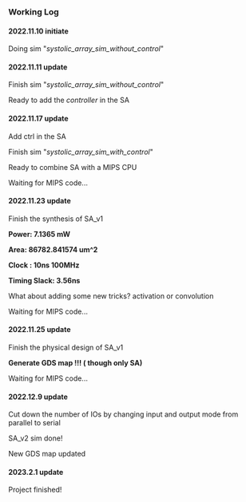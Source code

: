 ### Working Log

#### 2022.11.10 initiate

Doing sim  "*systolic_array_sim_without_control*"

#### 2022.11.11 update

Finish sim  "*systolic_array_sim_without_control*"

Ready to add the *controller* in the SA

#### 2022.11.17 update

Add ctrl in the SA

Finish sim  "*systolic_array_sim_with_control*"

Ready to combine SA with a MIPS CPU

Waiting for MIPS code...

#### 2022.11.23 update

Finish the synthesis of SA_v1 

**Power: 7.1365 mW**

**Area: 86782.841574 um^2**

**Clock : 10ns  100MHz**

**Timing Slack: 3.56ns**

What about adding some new tricks?  activation or convolution

Waiting for MIPS code... 

#### 2022.11.25 update

Finish the physical design of SA_v1

**Generate GDS map !!! ( though only SA)**

Waiting for MIPS code... 

#### 2022.12.9 update

Cut down the number of IOs by changing input and output mode from parallel to serial

SA_v2 sim done!

New GDS map updated

#### 2023.2.1 update

Project finished!
